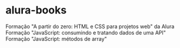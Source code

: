 # alura-books
Formação "A partir do zero: HTML e CSS para projetos web" da Alura
Formação "JavaScript: consumindo e tratando dados de uma API"
Formação "JavaScript: métodos de array"

